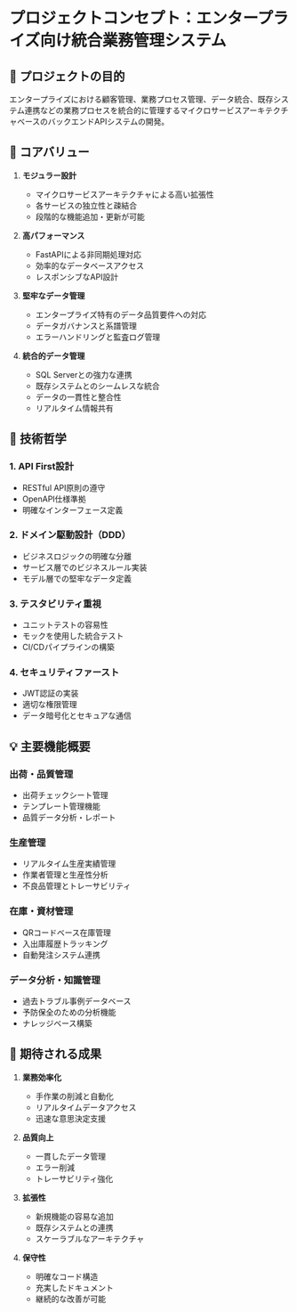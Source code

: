 # プロジェクトコンセプト：エンタープライズ向け統合業務管理システム

## 🎯 プロジェクトの目的

エンタープライズにおける顧客管理、業務プロセス管理、データ統合、既存システム連携などの業務プロセスを統合的に管理するマイクロサービスアーキテクチャベースのバックエンドAPIシステムの開発。

## 🌟 コアバリュー

1. **モジュラー設計**
   - マイクロサービスアーキテクチャによる高い拡張性
   - 各サービスの独立性と疎結合
   - 段階的な機能追加・更新が可能

2. **高パフォーマンス**
   - FastAPIによる非同期処理対応
   - 効率的なデータベースアクセス
   - レスポンシブなAPI設計

3. **堅牢なデータ管理**
   - エンタープライズ特有のデータ品質要件への対応
   - データガバナンスと系譜管理
   - エラーハンドリングと監査ログ管理

4. **統合的データ管理**
   - SQL Serverとの強力な連携
   - 既存システムとのシームレスな統合
   - データの一貫性と整合性
   - リアルタイム情報共有

## 🎨 技術哲学

### 1. API First設計
- RESTful API原則の遵守
- OpenAPI仕様準拠
- 明確なインターフェース定義

### 2. ドメイン駆動設計（DDD）
- ビジネスロジックの明確な分離
- サービス層でのビジネスルール実装
- モデル層での堅牢なデータ定義

### 3. テスタビリティ重視
- ユニットテストの容易性
- モックを使用した統合テスト
- CI/CDパイプラインの構築

### 4. セキュリティファースト
- JWT認証の実装
- 適切な権限管理
- データ暗号化とセキュアな通信

## 💡 主要機能概要

### 出荷・品質管理
- 出荷チェックシート管理
- テンプレート管理機能
- 品質データ分析・レポート

### 生産管理
- リアルタイム生産実績管理
- 作業者管理と生産性分析
- 不良品管理とトレーサビリティ

### 在庫・資材管理
- QRコードベース在庫管理
- 入出庫履歴トラッキング
- 自動発注システム連携

### データ分析・知識管理
- 過去トラブル事例データベース
- 予防保全のための分析機能
- ナレッジベース構築

## 🚀 期待される成果

1. **業務効率化**
   - 手作業の削減と自動化
   - リアルタイムデータアクセス
   - 迅速な意思決定支援

2. **品質向上**
   - 一貫したデータ管理
   - エラー削減
   - トレーサビリティ強化

3. **拡張性**
   - 新規機能の容易な追加
   - 既存システムとの連携
   - スケーラブルなアーキテクチャ

4. **保守性**
   - 明確なコード構造
   - 充実したドキュメント
   - 継続的な改善が可能